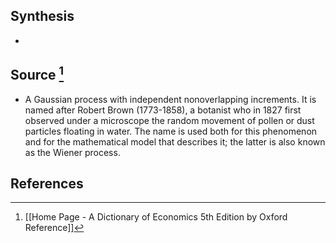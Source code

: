## Synthesis
- 
## Source [^1]
- A Gaussian process with independent nonoverlapping increments. It is named after Robert Brown (1773-1858), a botanist who in 1827 first observed under a microscope the random movement of pollen or dust particles floating in water. The name is used both for this phenomenon and for the mathematical model that describes it; the latter is also known as the Wiener process.
## References

[^1]: [[Home Page - A Dictionary of Economics 5th Edition by Oxford Reference]]